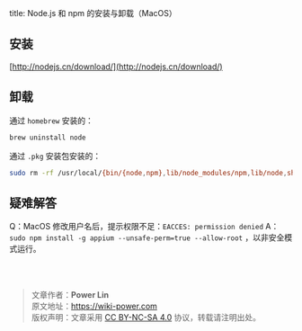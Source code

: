 title: Node.js 和 npm 的安装与卸载（MacOS）

## 安装

[http://nodejs.cn/download/](http://nodejs.cn/download/)

## 卸载

通过 `homebrew` 安装的：

```bash
brew uninstall node
```

通过 `.pkg` 安装包安装的：

```bash
sudo rm -rf /usr/local/{bin/{node,npm},lib/node_modules/npm,lib/node,share/man/*/node.*}
```

## 疑难解答

Q：MacOS 修改用户名后，提示权限不足：`EACCES: permission denied` A：`sudo npm install -g appium --unsafe-perm=true --allow-root` ，以非安全模式运行。

<br />

<br />

> 文章作者：**Power Lin**  
> 原文地址：<https://wiki-power.com>  
> 版权声明：文章采用 [CC BY-NC-SA 4.0](https://creativecommons.org/licenses/by/4.0/deed.zh) 协议，转载请注明出处。
